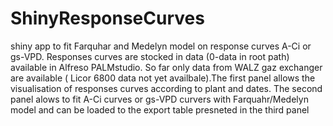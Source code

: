 # ShinyResponseCurves
 
shiny app to fit Farquhar and Medelyn model on response curves A-Ci or gs-VPD. Responses curves are stocked in data (0-data in root path) available in Alfreso PALMstudio. So far only data from WALZ gaz exchanger are available ( Licor 6800 data not yet availbale).The first panel allows the visualisation of responses curves according to plant and dates. The second panel alows to fit A-Ci curves or gs-VPD curvers with Farquahr/Medelyn model and can be loaded to the export table presneted in the third panel